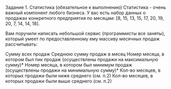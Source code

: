 Задание 1. Статистика (обязательное к выполнению)
Статистика - очень важный компонент любого бизнеса. У вас есть набор данных о продажах конкретного предприятия по месяцам: [8, 15, 13, 15, 17, 20, 19, 20, 7, 14, 14, 18].

Вам поручили написать небольшой сервис (программисты все заняты), который умеет по предоставленному ему массиву месячных продаж рассчитывать:

Сумму всех продаж
Среднюю сумму продаж в месяц
Номер месяца, в котором был пик продаж (осуществлены продажи на максимальную сумму)*
Номер месяца, в котором был минимум продаж (осуществлены продажи на минимальную сумму)*
Кол-во месяцев, в которых продажи были ниже среднего (см. п.2)
Кол-во месяцев, в которых продажи были выше среднего (см. п.2)